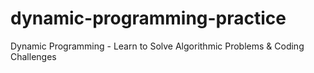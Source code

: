 # dynamic-programming-practice
Dynamic Programming - Learn to Solve Algorithmic Problems &amp; Coding Challenges
